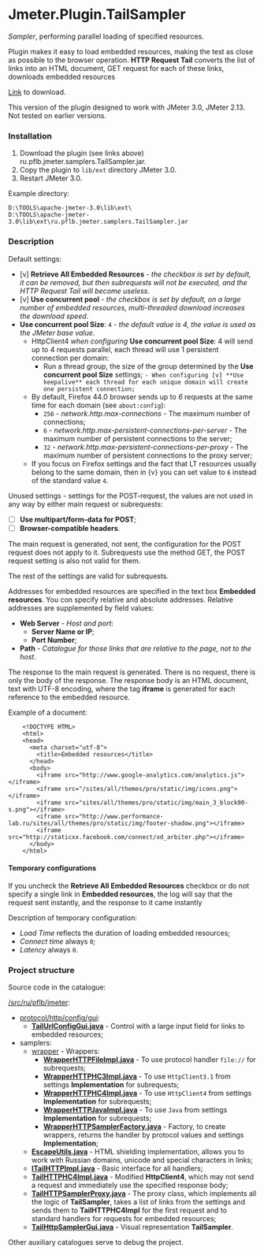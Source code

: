 # Jmeter.Plugin.TailSampler

_Sampler_, performing parallel loading of specified resources.

Plugin makes it easy to load embedded resources, 
making the test as close as possible to the browser operation.
**HTTP Request Tail** converts the list of links into an HTML document, 
GET request for each of these links, downloads embedded resources

[Link][1] to download.

[1]: (https://github.com/pflb/Jmeter.Plugin.TailSampler/blob/master/ru.pflb.jmeter.samplers.TailSampler.jar?raw=true)

This version of the plugin designed to work with JMeter 3.0, JMeter 2.13. 
Not tested on earlier versions.

### Installation

1. Download the plugin (see links above) ru.pflb.jmeter.samplers.TailSampler.jar.
2. Copy the plugin to `lib/ext` directory JMeter 3.0.
3. Restart JMeter 3.0.

Example directory:
```
D:\TOOLS\apache-jmeter-3.0\lib\ext\
D:\TOOLS\apache-jmeter-3.0\lib\ext\ru.pflb.jmeter.samplers.TailSampler.jar
```
### Description
Default settings:

- [v] **Retrieve All Embedded Resources** - *the checkbox is set by default, it can be removed,
but then subrequests will not be executed, and the HTTP Request Tail will become useless*.
- [v] **Use concurrent pool** -  *the checkbox is set by default, 
  on a large number of embedded resources, multi-threaded download increases the download speed*.
- **Use concurrent pool Size**: `4` - *the default value is 4, the value is used as the JMeter base value*.
   - HttpClient4 *when configuring* **Use concurrent pool Size**: 4 will send up to 4 requests parallel,
     each thread will use 1 persistent connection per domain:
     - Run a thread group, the size of the group determined by the **Use concurrent pool Size** settings;
       `- When configuring [v] **Use keepalive** each thread for each unique domain will create one persistent connection;`
   - By default, Firefox 44.0 browser sends up to *6* requests at the same time for each domain (see ``about:config``):
       - `256` - *network.http.max-connections* - The maximum number of connections;
       - `6` - *network.http.max-persistent-connections-per-server* - The maximum number of persistent connections 
         to the server;
       - `32` - *network.http.max-persistent-connections-per-proxy* - The maximum number of persistent connections 
         to the proxy server;
   - If you focus on Firefox settings and the fact that LT resources usually belong to the same domain, then in {v} you
     can set value to ``6`` instead of the standard value ``4``.
     

Unused settings - settings for the POST-request, the values are not used in any way by either main request or subrequests:
- [ ] **Use multipart/form-data for POST**;
- [ ] **Browser-compatible headers**.

The main request is generated, not sent, the configuration for the POST request does not apply to it.
Subrequests use the method GET, the POST request setting is also not valid for them.

The rest of the settings are valid for subrequests.

Addresses for embedded resources are specified in the text box **Embedded resources**. You con specify relative and 
absolute addresses. Relative addresses are supplemented by field values:

- **Web Server** - *Host and port*:
	- **Server Name or IP**;
	- **Port Number**;
- **Path** - *Catalogue for those links that are relative to the page, not to the host*.

The response to the main request is generated. There is no request, there is only the body of the response.
The response body is an HTML document, text with UTF-8 encoding, where the tag **iframe** is generated for each reference
to the embedded resource.

Example of a document:
```
	<!DOCTYPE HTML>
	<html>
	<head>
	  <meta charset="utf-8">
		<title>Embedded resources</title>
	  </head>
	  <body>
		<iframe src="http://www.google-analytics.com/analytics.js"></iframe>
		<iframe src="/sites/all/themes/pro/static/img/icons.png"></iframe>
		<iframe src="sites/all/themes/pro/static/img/main_3_block90-s.png"></iframe>
		<iframe src="http://www.performance-lab.ru/sites/all/themes/pro/static/img/footer-shadow.png"></iframe>
		<iframe src="http://staticxx.facebook.com/connect/xd_arbiter.php"></iframe>
	  </body>
	</html>
```

#### Temporary configurations
If you uncheck the **Retrieve All Embedded Resources** checkbox or do not specify a single link in **Embedded resources**,
the log will say that the request sent instantly, and the response to it came instantly

Description of temporary configuration:

- *Load Time* reflects the duration of loading embedded resources;
- *Connect time* always `0`;
- *Latency* always `0`.

### Project structure

Source code in the catalogue:

[/src/ru/pflb/jmeter][2]:

- [protocol/http/config/gui][3]:
    - **[TailUrlConfigGui.java][4]** - Control with a large input field for links to embedded resources;
- samplers:
	- [wrapper][5] - Wrappers:
		- **[WrapperHTTPFileImpl.java][6]** - To use protocol handler `file://` for subrequests;
		- **[WrapperHTTPHC3Impl.java][7]** - To use `HttpClient3.1` from settings **Implementation** for subrequests;
		- **[WrapperHTTPHC4Impl.java][8]** - To use `HttpClient4` from settings **Implementation** for subrequests;
		- **[WrapperHTTPJavaImpl.java][9]** - To use `Java` from settings **Implementation** for subrequests;
		- **[WrapperHTTPSamplerFactory.java][10]** - Factory, to create wrappers, returns the handler by protocol
          values and settings **Implementation**;
	- **[EscapeUtils.java][11]** - HTML shielding implementation, allows you to work with Russian domains, unicode and
      special characters in links;
	- **[ITailHTTPImpl.java][12]** - Basic interface for all handlers;
	- **[TailHTTPHC4Impl.java][13]** - Modified **HttpClient4**, which may not send a request and immediately use the 
      specified response body;
	- **[TailHTTPSamplerProxy.java][14]** - The proxy class, which implements all the logic of **TailSampler**, takes 
      a list of links from the settings and sends them to **TailHTTPHC4Impl** for the first request and to standard 
      handlers for requests for embedded resources;
	- **[TailHttpSamplerGui.java][15]** - Visual representation **TailSampler**.

[2]: (https://github.com/pflb/Jmeter.Plugin.TailSampler/tree/master/ru.pflb.jmeter.samplers.TailSampler/src/ru/pflb/jmeter)
[3]: (https://github.com/pflb/Jmeter.Plugin.TailSampler/tree/master/ru.pflb.jmeter.samplers.TailSampler/src/ru/pflb/jmeter/protocol/http/config/gui)
[4]: (https://git.performance-lab.ru/v.smirnov/Jmeter.Plugin.TailSampler/blob/master/ru.pflb.jmeter.samplers.TailSampler/src/ru/pflb/jmeter/protocol/http/config/gui/TailUrlConfigGui.java)
[5]: (https://github.com/pflb/Jmeter.Plugin.TailSampler/tree/master/ru.pflb.jmeter.samplers.TailSampler/src/ru/pflb/jmeter/samplers/wrapper)
[6]: (https://github.com/pflb/Jmeter.Plugin.TailSampler/blob/master/ru.pflb.jmeter.samplers.TailSampler/src/ru/pflb/jmeter/samplers/wrapper/WrapperHTTPFileImpl.java)
[7]: (https://github.com/pflb/Jmeter.Plugin.TailSampler/blob/master/ru.pflb.jmeter.samplers.TailSampler/src/ru/pflb/jmeter/samplers/wrapper/WrapperHTTPHC3Impl.java)
[8]: (https://github.com/pflb/Jmeter.Plugin.TailSampler/blob/master/ru.pflb.jmeter.samplers.TailSampler/src/ru/pflb/jmeter/samplers/wrapper/WrapperHTTPHC4Impl.java)
[9]: (https://github.com/pflb/Jmeter.Plugin.TailSampler/blob/master/ru.pflb.jmeter.samplers.TailSampler/src/ru/pflb/jmeter/samplers/wrapper/WrapperHTTPJavaImpl.java)
[10]: (https://github.com/pflb/Jmeter.Plugin.TailSampler/blob/master/ru.pflb.jmeter.samplers.TailSampler/src/ru/pflb/jmeter/samplers/wrapper/WrapperHTTPSamplerFactory.java)
[11]: (https://github.com/pflb/Jmeter.Plugin.TailSampler/blob/master/ru.pflb.jmeter.samplers.TailSampler/src/ru/pflb/jmeter/samplers/EscapeUtils.java)
[12]: (https://github.com/pflb/Jmeter.Plugin.TailSampler/blob/master/ru.pflb.jmeter.samplers.TailSampler/src/ru/pflb/jmeter/samplers/ITailHTTPImpl.java)
[13]: (https://github.com/pflb/Jmeter.Plugin.TailSampler/blob/master/ru.pflb.jmeter.samplers.TailSampler/src/ru/pflb/jmeter/samplers/TailHTTPHC4Impl.java)
[14]: (https://github.com/pflb/Jmeter.Plugin.TailSampler/blob/master/ru.pflb.jmeter.samplers.TailSampler/src/ru/pflb/jmeter/samplers/TailHTTPSamplerProxy.java)
[15]: (https://github.com/pflb/Jmeter.Plugin.TailSampler/blob/master/ru.pflb.jmeter.samplers.TailSampler/src/ru/pflb/jmeter/samplers/TailHttpSamplerGui.java)

Other auxiliary catalogues serve to debug the project.



